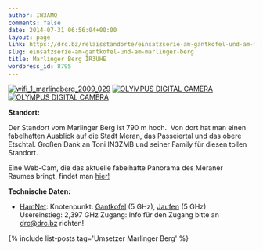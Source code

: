 ```yaml
---
author: IW3AMQ
comments: false
date: 2014-07-31 06:56:04+00:00
layout: page
link: https://drc.bz/relaisstandorte/einsatzserie-am-gantkofel-und-am-marlinger-berg/
slug: einsatzserie-am-gantkofel-und-am-marlinger-berg
title: Marlinger Berg IR3UHE
wordpress_id: 8795
---
```


[![wifi_1_marlingberg_2009_029](https://drc.bz/wp-content/uploads/2014/07/wifi_1_marlingberg_2009_029.jpg)](https://drc.bz/wp-content/uploads/2014/07/wifi_1_marlingberg_2009_029.jpg) [![OLYMPUS DIGITAL CAMERA](https://drc.bz/wp-content/uploads/2014/07/P1100041-1024x768.jpg)](https://drc.bz/wp-content/uploads/2014/07/P1100041-e1406789622184.jpg) [![OLYMPUS DIGITAL CAMERA](https://drc.bz/wp-content/uploads/2014/07/P1100045-1024x768.jpg)](https://drc.bz/wp-content/uploads/2014/07/P1100045-e1406789641552.jpg)






**Standort:**


Der Standort vom Marlinger Berg ist 790 m hoch.  Von dort hat man einen fabelhaften Ausblick auf die Stadt Meran, das Passeiertal und das obere Etschtal. Großen Dank an Toni IN3ZMB und seiner Family für diesen tollen Standort.







Eine Web-Cam, die das aktuelle fabelhafte Panorama des Meraner Raumes bringt, findet man [hier!](http://www.foto-webcam.eu/webcam/meran/)


**Technische Daten:**



 	
  * [HamNet](http://hamnetdb.net/mapwindow.cgi?as=64600):
Knotenpunkt: [Gantkofel](https://drc.bz/relaisstandorte/gantkofel/) (5 GHz), [Jaufen](https://drc.bz/relaisstandorte/jaufen/) (5 GHz)
Usereinstieg: 2,397 GHz
Zugang: Info für den Zugang bitte an [drc@drc.bz](mailto:drc@drc.bz) richten!


{% include list-posts tag='Umsetzer Marlinger Berg' %}

